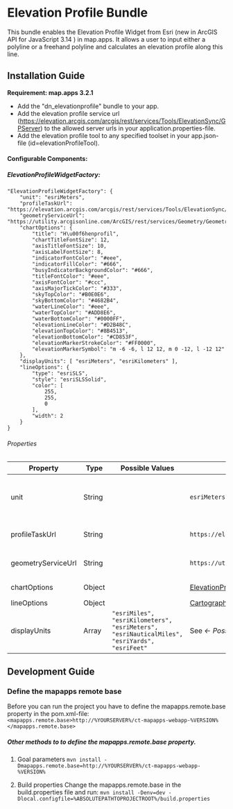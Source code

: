 # Elevation Profile Bundle
This bundle enables the Elevation Profile Widget from Esri (new in ArcGIS API for JavaScript 3.14 ) in map.apps. It allows a user to input either a polyline or a freehand polyline and calculates an elevation profile along this line.

Installation Guide
------------------
**Requirement: map.apps 3.2.1**
- Add the "dn_elevationprofile" bundle to your app.
- Add the elevation profile service url (https://elevation.arcgis.com/arcgis/rest/services/Tools/ElevationSync/GPServer) to the allowed server urls in your application.properties-file.
- Add the elevation profile tool to any specified toolset in your app.json-file (id=elevationProfileTool).

#### Configurable Components:

##### ElevationProfileWidgetFactory:
```
"ElevationProfileWidgetFactory": {
    "unit": "esriMeters",
    "profileTaskUrl": "https://elevation.arcgis.com/arcgis/rest/services/Tools/ElevationSync/GPServer",
    "geometryServiceUrl": "https://utility.arcgisonline.com/ArcGIS/rest/services/Geometry/GeometryServer",
    "chartOptions": {
        "title": "H\u00f6henprofil",
        "chartTitleFontSize": 12,
        "axisTitleFontSize": 10,
        "axisLabelFontSize": 8,
        "indicatorFontColor": "#eee",
        "indicatorFillColor": "#666",
        "busyIndicatorBackgroundColor": "#666",
        "titleFontColor": "#eee",
        "axisFontColor": "#ccc",
        "axisMajorTickColor": "#333",
        "skyTopColor": "#B0E0E6",
        "skyBottomColor": "#4682B4",
        "waterLineColor": "#eee",
        "waterTopColor": "#ADD8E6",
        "waterBottomColor": "#0000FF",
        "elevationLineColor": "#D2B48C",
        "elevationTopColor": "#8B4513",
        "elevationBottomColor": "#CD853F",
        "elevationMarkerStrokeColor": "#FF0000",
        "elevationMarkerSymbol": "m -6 -6, l 12 12, m 0 -12, l -12 12"
    },
    "displayUnits": [ "esriMeters", "esriKilometers" ],
    "lineOptions": {
        "type": "esriSLS",
        "style": "esriSLSSolid",
        "color": [
            255,
            255,
            0
        ],
        "width": 2
    }
}
```

###### Properties
| Property                       | Type    | Possible Values                 | Default                                                                                                    | Description                       |
|--------------------------------|---------|---------------------------------|------------------------------------------------------------------------------------------------------------|---------------------------------- |
| unit                           | String  |                                 | ```esriMeters```                                                                                           | Activated unit to start with. Needs to be one of _displayUnits_      |
| profileTaskUrl                 | String  |                                 | ```https://elevation.arcgis.com/arcgis/rest/services/Tools/ElevationSync/GPServer```                       | URL to Elevation GP Service       |
| geometryServiceUrl             | String  |                                 | ```https://utility.arcgisonline.com/ArcGIS/rest/services/Geometry/GeometryServer```                        | URL to Geometry Service           |
| chartOptions                   | Object  |                                 | [ElevationProfile](https://developers.arcgis.com/javascript/3/jsapi/elevationprofile-amd.html)             | Chart options                     |
| lineOptions                    | Object  |                                 | [CartographicLineSymbol](https://developers.arcgis.com/javascript/3/jsapi/cartographiclinesymbol-amd.html) | Line options                      |
| displayUnits                   | Array   | ```"esriMiles", "esriKilometers", "esriMeters", "esriNauticalMiles", "esriYards", "esriFeet"```| See _← Possible Values_                           | Limit the unit options            | 

Development Guide
------------------
### Define the mapapps remote base
Before you can run the project you have to define the mapapps.remote.base property in the pom.xml-file:
`<mapapps.remote.base>http://%YOURSERVER%/ct-mapapps-webapp-%VERSION%</mapapps.remote.base>`

##### Other methods to to define the mapapps.remote.base property.
1. Goal parameters
`mvn install -Dmapapps.remote.base=http://%YOURSERVER%/ct-mapapps-webapp-%VERSION%`

2. Build properties
Change the mapapps.remote.base in the build.properties file and run:
`mvn install -Denv=dev -Dlocal.configfile=%ABSOLUTEPATHTOPROJECTROOT%/build.properties`

